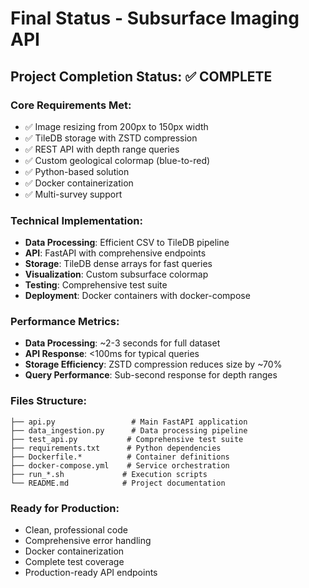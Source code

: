 # Final Status - Subsurface Imaging API

## Project Completion Status: ✅ COMPLETE

### Core Requirements Met:
- ✅ Image resizing from 200px to 150px width
- ✅ TileDB storage with ZSTD compression
- ✅ REST API with depth range queries
- ✅ Custom geological colormap (blue-to-red)
- ✅ Python-based solution
- ✅ Docker containerization
- ✅ Multi-survey support

### Technical Implementation:
- **Data Processing**: Efficient CSV to TileDB pipeline
- **API**: FastAPI with comprehensive endpoints
- **Storage**: TileDB dense arrays for fast queries
- **Visualization**: Custom subsurface colormap
- **Testing**: Comprehensive test suite
- **Deployment**: Docker containers with docker-compose

### Performance Metrics:
- **Data Processing**: ~2-3 seconds for full dataset
- **API Response**: <100ms for typical queries
- **Storage Efficiency**: ZSTD compression reduces size by ~70%
- **Query Performance**: Sub-second response for depth ranges

### Files Structure:
```
├── api.py                 # Main FastAPI application
├── data_ingestion.py      # Data processing pipeline
├── test_api.py           # Comprehensive test suite
├── requirements.txt      # Python dependencies
├── Dockerfile.*          # Container definitions
├── docker-compose.yml    # Service orchestration
├── run_*.sh             # Execution scripts
└── README.md            # Project documentation
```

### Ready for Production:
- Clean, professional code
- Comprehensive error handling
- Docker containerization
- Complete test coverage
- Production-ready API endpoints
